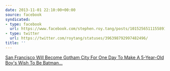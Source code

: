 ```yaml
---
date: 2013-11-01 22:10:00+00:00
source: facebook
syndicated:
- type: facebook
  url: https://www.facebook.com/stephen.roy.tang/posts/10152565111558912
- type: twitter
  url: https://twitter.com/roytang/statuses/396398792997482496/
title: ''
---
```


[San Francisco Will Become Gotham City For One Day To Make A 5-Year-Old Boy's Wish To Be Batman...](http://elitedaily.com/news/world/san-francisco-will-become-gotham-city-one-day-make-5-year-old-boys-wish-batman/)